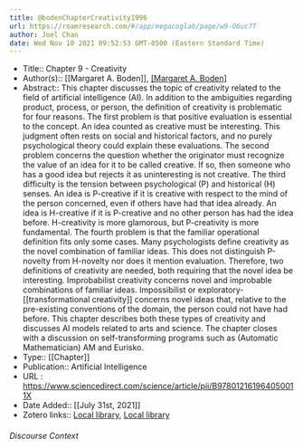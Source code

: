 ```yaml
---
title: @bodenChapterCreativity1996
url: https://roamresearch.com/#/app/megacoglab/page/w9-O6uc7T
author: Joel Chan
date: Wed Nov 10 2021 09:52:53 GMT-0500 (Eastern Standard Time)
---
```


- Title:: Chapter 9 - Creativity
- Author(s):: [[Margaret A. Boden]], [[Margaret A. Boden]](editor)
- Abstract:: This chapter discusses the topic of creativity related to the field of artificial intelligence (AI). In addition to the ambiguities regarding product, process, or person, the definition of creativity is problematic for four reasons. The first problem is that positive evaluation is essential to the concept. An idea counted as creative must be interesting. This judgment often rests on social and historical factors, and no purely psychological theory could explain these evaluations. The second problem concerns the question whether the originator must recognize the value of an idea for it to be called creative. If so, then someone who has a good idea but rejects it as uninteresting is not creative. The third difficulty is the tension between psychological (P) and historical (H) senses. An idea is P-creative if it is creative with respect to the mind of the person concerned, even if others have had that idea already. An idea is H-creative if it is P-creative and no other person has had the idea before. H-creativity is more glamorous, but P-creativity is more fundamental. The fourth problem is that the familiar operational definition fits only some cases. Many psychologists define creativity as the novel combination of familiar ideas. This does not distinguish P-novelty from H-novelty nor does it mention evaluation. Therefore, two definitions of creativity are needed, both requiring that the novel idea be interesting. Improbabilist creativity concerns novel and improbable combinations of familiar ideas. Impossibilist or exploratory-[[transformational creativity]] concerns novel ideas that, relative to the pre-existing conventions of the domain, the person could not have had before. This chapter describes both these types of creativity and discusses AI models related to arts and science. The chapter closes with a discussion on self-transforming programs such as (Automatic Mathematician) AM and Eurisko.
- Type:: [[Chapter]]
- Publication:: Artificial Intelligence
- URL : https://www.sciencedirect.com/science/article/pii/B978012161964050011X
- Date Added:: [[July 31st, 2021]]
- Zotero links:: [Local library](zotero://select/groups/2451508/items/AIAAYPMX), [Local library](https://www.zotero.org/groups/2451508/items/AIAAYPMX)

###### Discourse Context


